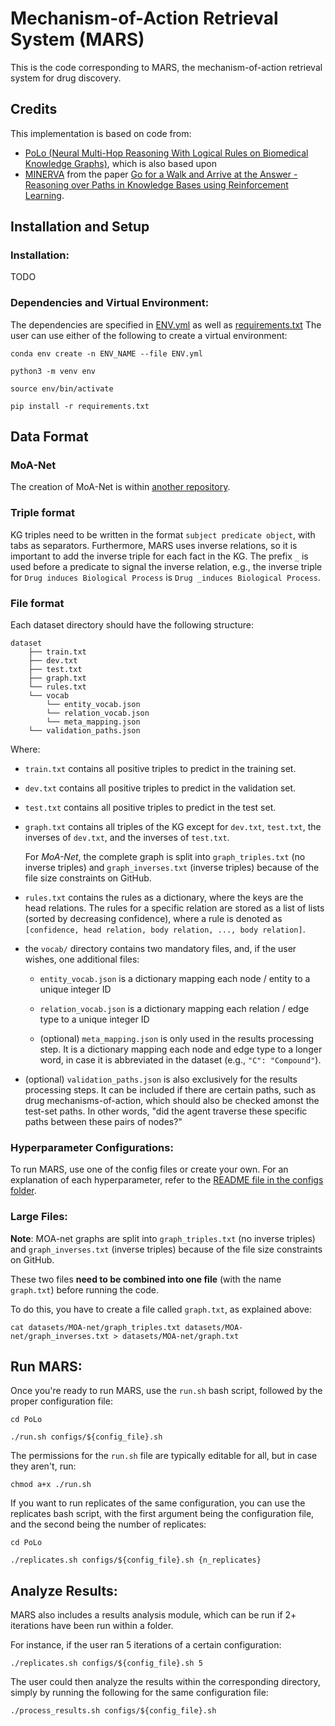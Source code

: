 # Mechanism-of-Action Retrieval System (MARS)

This is the code corresponding to MARS, the mechanism-of-action retrieval system for drug discovery.


<h2> Credits</h2>

This implementation is based on code from: 
- [PoLo (Neural Multi-Hop Reasoning With Logical Rules on Biomedical Knowledge Graphs)](https://arxiv.org/abs/2103.10367), which is also based upon 
- [MINERVA](https://github.com/shehzaadzd/MINERVA) from the paper [Go for a Walk and Arrive at the Answer - Reasoning over Paths in Knowledge Bases using Reinforcement Learning](https://arxiv.org/abs/1711.05851).

<h2> Installation and Setup </h2>

<h3>  Installation: </h3>

TODO

<h3>  Dependencies and Virtual Environment: </h3>

The dependencies are specified in [ENV.yml](ENV.yml) as well as [requirements.txt](requirements.txt) The user can use either of the following to create
a virtual environment:

```
conda env create -n ENV_NAME --file ENV.yml
```

```
python3 -m venv env

source env/bin/activate

pip install -r requirements.txt
```

<h2> Data Format </h2>

<h3> MoA-Net </h3>

The creation of MoA-Net is within [another repository](https://github.com/laurendelong21/MoA-Net).

<h3> Triple format </h3>

KG triples need to be written in the format ```subject predicate object```, with tabs as separators. Furthermore, MARS uses inverse relations, so it is important to add the inverse triple for each fact in the KG. The prefix  ```_``` is used before a predicate to signal the inverse relation, e.g., the inverse triple for ```Drug induces Biological Process``` is ```Drug _induces Biological Process```.

<h3> File format </h3>

Each dataset directory should have the following structure:
```
dataset
    ├── train.txt
    ├── dev.txt
    ├── test.txt
    ├── graph.txt
    └── rules.txt
    └── vocab
        └── entity_vocab.json
        └── relation_vocab.json
        └── meta_mapping.json
    └── validation_paths.json
```

Where:

- ```train.txt``` contains all positive triples to predict in the training set.

- ```dev.txt``` contains all positive triples to predict in the validation set.

- ```test.txt``` contains all positive triples to predict in the test set.

- ```graph.txt``` contains all triples of the KG except for ```dev.txt```, ```test.txt```, the inverses of ```dev.txt```, and the inverses of ```test.txt```.

    For *MoA-Net*, the complete graph is split into ```graph_triples.txt``` (no inverse triples) and ```graph_inverses.txt``` (inverse triples) because of the file size constraints on GitHub.

- ```rules.txt``` contains the rules as a dictionary, where the keys are the head relations. The rules for a specific relation are stored as a list of lists (sorted by decreasing confidence), where a rule is denoted as ```[confidence, head relation, body relation, ..., body relation]```.

- the ```vocab/``` directory contains two mandatory files, and, if the user wishes, one additional files:

    - ```entity_vocab.json``` is a dictionary mapping each node / entity to a unique integer ID

    - ```relation_vocab.json``` is a dictionary mapping each relation / edge type to a unique integer ID

    - (optional) ```meta_mapping.json``` is only used in the results processing step. It is a dictionary mapping each node and edge type to a longer word, in case it is abbreviated in the dataset (e.g., ```"C": "Compound"```).

- (optional) ```validation_paths.json``` is also exclusively for the results processing steps. It can be included if there are certain paths, such as drug mechanisms-of-action, which should also be checked amonst the test-set paths. In other words, "did the agent traverse these specific paths between these pairs of nodes?"

<h3>  Hyperparameter Configurations: </h3>

To run MARS, use one of the config files or create your own. For an explanation of each hyperparameter, refer to the [README file in the configs folder](configs/README.md).

<h3>  Large Files: </h3>

**Note**: MOA-net graphs are split into ```graph_triples.txt``` (no inverse triples) and ```graph_inverses.txt``` (inverse triples) because of the file size constraints on GitHub.

These two files **need to be combined into one file** (with the name ```graph.txt```) before running the code.

To do this, you have to create a file called ```graph.txt```, as explained above:

```
cat datasets/MOA-net/graph_triples.txt datasets/MOA-net/graph_inverses.txt > datasets/MOA-net/graph.txt
```



<h2> Run MARS: </h2>

Once you're ready to run MARS, use the `run.sh` bash script, followed by the proper configuration file:

```
cd PoLo

./run.sh configs/${config_file}.sh
```

The permissions for the ```run.sh``` file are typically editable for all, but in case they aren't, run:
```
chmod a+x ./run.sh
```

If you want to run replicates of the same configuration, you can use the replicates bash script, with the first argument being the configuration file, and the second being the number of replicates:

```
cd PoLo

./replicates.sh configs/${config_file}.sh {n_replicates}
```

<h2> Analyze Results: </h2>

MARS also includes a results analysis module, which can be run if 2+ iterations have been run within a folder.

For instance, if the user ran 5 iterations of a certain configuration:

```
./replicates.sh configs/${config_file}.sh 5
```

The user could then analyze the results within the corresponding directory, simply by running the following for the same configuration file:

```
./process_results.sh configs/${config_file}.sh
```